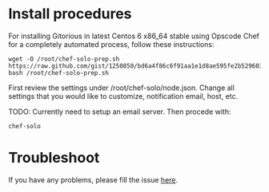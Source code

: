 # Install procedures

For installing Gitorious in latest Centos 6 x86_64 stable using Opscode Chef for a completely automated process, follow these instructions:

    wget -O /root/chef-solo-prep.sh https://raw.github.com/gist/1250850/bd6a4f86c6f91aa1e1d8ae595fe2b529603f5513/gistfile1.sh 
    bash /root/chef-solo-prep.sh
First review the settings under /root/chef-solo/node.json. Change all settings that you would like to customize, notification email, host, etc.

TODO: Currently need to setup an email server. Then procede with:

    chef-solo

# Troubleshoot

If you have any problems, please fill the issue [here](https://github.com/makewhatis/gitorious-centos-6/issues).

